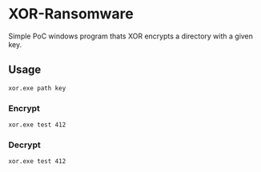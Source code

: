 # XOR-Ransomware
Simple PoC windows program thats XOR encrypts a directory with a given key.


## Usage

`xor.exe path key`

### Encrypt

`xor.exe test 412`

### Decrypt

`xor.exe test 412`
